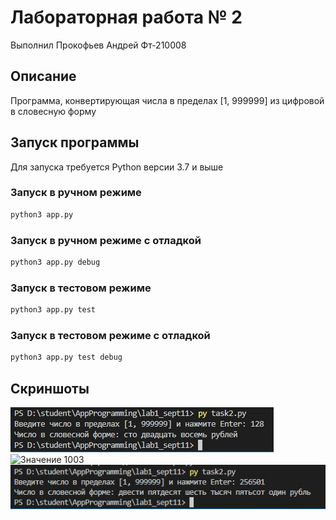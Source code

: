 # Лабораторная работа № 2
Выполнил Прокофьев Андрей Фт-210008

## Описание
Программа, конвертирующая числа в пределах [1, 999999] из цифровой в словесную форму

## Запуск программы
Для запуска требуется Python версии 3.7 и выше

### Запуск в ручном режиме
```bash
python3 app.py
```

### Запуск в ручном режиме с отладкой
```bash
python3 app.py debug
```

### Запуск в тестовом режиме
```bash
python3 app.py test
```

### Запуск в тестовом режиме с отладкой
```bash
python3 app.py test debug
```

## Скриншоты
![Значение 128](/img/ss128.jpg)
![Значение 1003](/img/ss103.jpg)
![Значение 256501](/img/ss256501.jpg)